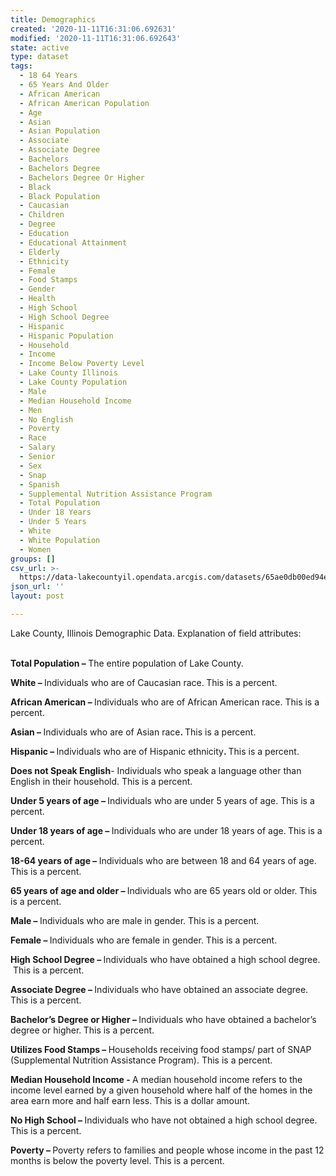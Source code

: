 ```yaml
---
title: Demographics
created: '2020-11-11T16:31:06.692631'
modified: '2020-11-11T16:31:06.692643'
state: active
type: dataset
tags:
  - 18 64 Years
  - 65 Years And Older
  - African American
  - African American Population
  - Age
  - Asian
  - Asian Population
  - Associate
  - Associate Degree
  - Bachelors
  - Bachelors Degree
  - Bachelors Degree Or Higher
  - Black
  - Black Population
  - Caucasian
  - Children
  - Degree
  - Education
  - Educational Attainment
  - Elderly
  - Ethnicity
  - Female
  - Food Stamps
  - Gender
  - Health
  - High School
  - High School Degree
  - Hispanic
  - Hispanic Population
  - Household
  - Income
  - Income Below Poverty Level
  - Lake County Illinois
  - Lake County Population
  - Male
  - Median Household Income
  - Men
  - No English
  - Poverty
  - Race
  - Salary
  - Senior
  - Sex
  - Snap
  - Spanish
  - Supplemental Nutrition Assistance Program
  - Total Population
  - Under 18 Years
  - Under 5 Years
  - White
  - White Population
  - Women
groups: []
csv_url: >-
  https://data-lakecountyil.opendata.arcgis.com/datasets/65ae0db00ed94e298f1b6017ac27bc4e_2.csv?outSR=%7B%22latestWkid%22%3A3435%2C%22wkid%22%3A102671%7D
json_url: ''
layout: post

---
```

Lake County, Illinois Demographic Data. Explanation of field attributes: <br /><br />

<p><b>Total Population – </b>The
entire population of Lake County.<b> </b></p>



<p><b>White – </b>Individuals
who are of Caucasian race.<b> </b>This is a
percent.</p><p><b>African American – </b>Individuals
who are of African American race. This is a percent.</p><p><b>Asian – </b>Individuals
who are of Asian race<b>. </b>This is a
percent.</p>



<p><b>Hispanic – </b>Individuals
who are of Hispanic ethnicity<b>. </b>This
is a percent.<b> </b>

</p><p><b>Does not Speak
English</b>- Individuals who speak a language other than English in their
household. This is a percent. </p>



<p><b>Under 5 years of age
– </b>Individuals who are under 5 years of age. This is a percent.</p>



<p><b>Under 18 years of age
– </b>Individuals who are under 18 years of age.<b> </b>This is a percent.</p>



<p><b>18-64 years of age – </b>Individuals
who are between 18 and 64 years of age.<b> </b>This
is a percent.</p>



<p><b>65 years of age and
older – </b>Individuals who are 65 years old or older.<b> </b>This is a percent.</p>



<p><b>Male – </b>Individuals
who are male in gender. This is a percent.</p>



<p><b>Female – </b>Individuals
who are female in gender. This is a percent.</p>



<p><b>High School Degree – </b>Individuals
who have obtained a high school degree. <span style='mso-spacerun:yes'> </span>This
is a percent.</p>



<p><b>Associate Degree – </b>Individuals
who have obtained an associate degree.<b> </b>This
is a percent.</p>



<p><b>Bachelor’s Degree or
Higher – </b>Individuals who have obtained a bachelor’s degree or higher.<b> </b>This is a percent.</p>



<p><b>Utilizes Food Stamps
– </b>Households receiving food stamps/ part of SNAP (Supplemental Nutrition Assistance
Program). This is a percent.<b> </b>

</p><p><b>Median Household
Income - </b>A median household income refers to the income level earned by a
given household where half of the homes in the area earn more and half earn
less. This is a dollar amount. </p>



<p><b>No High School – </b>Individuals
who have not obtained a high school degree. This is a percent.</p>



<p><b>Poverty – </b>Poverty
refers to families and people whose income in the past 12 months is below the
poverty level. This is a percent. </p>
